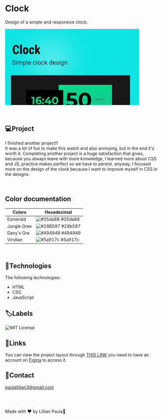 # Clock

Design of a simple and responsive clock.

![Clock](/assets/clock.png)

<br>


## 💻Project

I finished another project!!<br> 
It was a lot of fun to make this watch and also annoying, but in the end it's worth it. Completing another project is a huge satisfaction that gives, because you always leave with more knowledge, I learned more about CSS and JS, practice makes perfect so we have to persist. anyway, I focused more on the design of the clock because I want to improve myself in CSS in the designs.

<br>

## Color documentation

| Colors               | Hexadecimal                                                |
| ----------------- | ---------------------------------------------------------------- |
| Esmerald     | ![#05da88](https://imageplaceholder.net/30x30/05da88) #05da88 |
| Jungle Gree     | ![#28B597](https://imageplaceholder.net/30x30/28b597) #28b597 |
| Davy's Gra     | ![#494949](https://imageplaceholder.net/30x30/494949) #494949 |
| Viridian      | ![#5a917c](https://imageplaceholder.net/30x30/5a917c) #5a917c |

<br>

## 🚀Technologies

The following technologies:

- HTML
- CSS
- JavaScript

## 🏷Labels

![MIT License](https://img.shields.io/badge/License-MIT-green.svg)


## 🔗Links

You can view the project layout through [THIS LINK](https://www.figma.com/community/file/1406822993441339060/clock) you need to have an account on [Figma](https://www.figma.com/) to access it.


## 📧Contact

paulalillian3@gmail.com

<br>

<br>


Made with ♥ by Lillian Paula👋